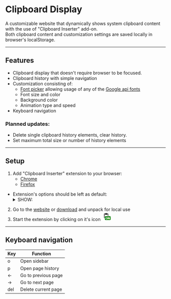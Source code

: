 # **Clipboard Display**
A customizable website that dynamically shows system clipboard content with the use of "Clipboard Inserter" add-on.  
Both clipboard content and customization settings are saved locally in browser's localStorage.
***
## **Features**
- Clipboard display that doesn't require browser to be focused.
- Clipboard history with simple navigation
- Customization consisting of:
    - [Font picker](https://github.com/av01d/fontpicker-jquery-plugin) allowing usage of any of the [Google api fonts](https://fonts.google.com/)
    - Font size and color 
    - Background color
    - Animation type and speed
- Keyboard navigation
### Planned updates:
- Delete single clipboard history elements, clear history.
- Set maximum total size or number of history elements

***
## **Setup**
1. Add "Clipboard Inserter" extension to your browser: 
    - [Chrome](https://chrome.google.com/webstore/detail/clipboard-inserter/deahejllghicakhplliloeheabddjajm)
    - [Firefox](https://addons.mozilla.org/pl/firefox/addon/clipboard-inserter/)  
- Extension's options should be left as default: <details><summary>SHOW:</summary><p> ![image](img/inserter_options.png)</p></details>
2. Go to the [website](https://gabrovv.github.io/Clipboard-display/) or [download](https://github.com/GabroVV/Clipboard-display/archive/refs/heads/main.zip) and unpack for local use
3. Start the extension by clicking on it's icon ![image](img/icon_on.png)

***
## **Keyboard navigation**
| Key | Function            |
|-----|---------------------|
|  o  | Open sidebar        |
|  p  | Open page history   |
|  ←  | Go to previous page |
|  →  | Go to next page     |
| del | Delete current page |